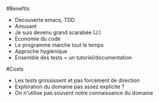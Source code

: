 #Benefits

- Decouverte emacs, TDD
- Amusant
- Je suis devenu grand scarabée (J.)
- Economie du code
- Le programme marche tout le temps
- Approche hygiénique
- Ensemble des tests = un tutoriel/documentation

#Costs

- Les tests grossissent et pas forcément de direction
- Exploration du domaine pas assez explicite ?
- On n'utilise pas souvent notre connaissance du domaine